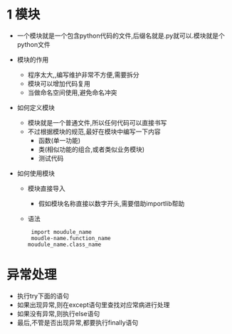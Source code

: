 # 1 模块
- 一个模块就是一个包含python代码的文件,后缀名就是.py就可以.模块就是个python文件
- 模块的作用
   - 程序太大,,编写维护非常不方便,需要拆分
   - 模块可以增加代码复用
   - 当做命名空间使用,避免命名冲突
- 如何定义模块
   - 模块就是一个普通文件,所以任何代码可以直接书写
   - 不过根据模块的规范,最好在模块中编写一下内容
        - 函数(单一功能)
        - 类(相似功能的组合,或者类似业务模块)
        - 测试代码

- 如何使用模块
   - 模块直接导入
       - 假如模块名称直接以数字开头,需要借助importlib帮助
   - 语法
       
          import moudule_name
          moudle-name.function_name
         moudule_name.class_name
         
# 异常处理
- 执行try下面的语句
- 如果出现异常,则在except语句里查找对应常病进行处理
- 如果没有异常,则执行else语句
- 最后,不管是否出现异常,都要执行finally语句
   